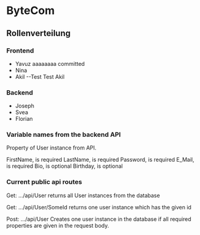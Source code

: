 # ByteCom 

## Rollenverteilung

### Frontend
 
- Yavuz aaaaaaaa committed
- Nina
- Akil --Test Test Akil

### Backend

- Joseph
- Svea
- Florian

### Variable names from the backend API

Property of User instance from API.

FirstName, is required
LastName, is required
Password, is required
E_Mail, is required
Bio, is optional
Birthday, is optional

### Current public api routes

Get: .../api/User
returns all User instances from the database

Get: .../api/User/SomeId
returns one user instance which has the given id

Post: .../api/User
Creates one user instance in the database if all required properties are given in the request body.

